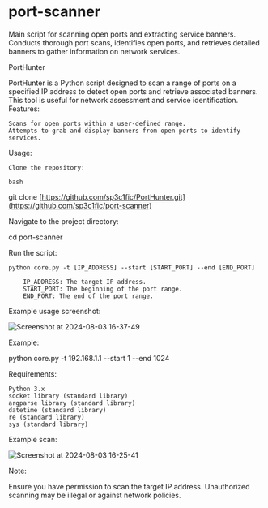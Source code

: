# port-scanner
Main script for scanning open ports and extracting service banners. Conducts thorough port scans, identifies open ports, and retrieves detailed banners to gather information on network services.


PortHunter

PortHunter is a Python script designed to scan a range of ports on a specified IP address to detect open ports and retrieve associated banners. This tool is useful for network assessment and service identification.
Features:

    Scans for open ports within a user-defined range.
    Attempts to grab and display banners from open ports to identify services.

Usage:

    Clone the repository:

    bash

git clone [https://github.com/sp3c1fic/PortHunter.git](https://github.com/sp3c1fic/port-scanner)

Navigate to the project directory:

cd port-scanner

Run the script:


    python core.py -t [IP_ADDRESS] --start [START_PORT] --end [END_PORT]

        IP_ADDRESS: The target IP address.
        START_PORT: The beginning of the port range.
        END_PORT: The end of the port range.


Example usage screenshot:

![Screenshot at 2024-08-03 16-37-49](https://github.com/user-attachments/assets/9f918549-05c0-4323-8383-8cea7df6d445)


Example:

python core.py -t 192.168.1.1 --start 1 --end 1024


Requirements:

    Python 3.x
    socket library (standard library)
    argparse library (standard library)
    datetime (standard library)
    re (standard library)
    sys (standard library)


Example scan:

![Screenshot at 2024-08-03 16-25-41](https://github.com/user-attachments/assets/2fe4d14b-f05e-499a-8131-a371e2a882e4)


Note:

Ensure you have permission to scan the target IP address. Unauthorized scanning may be illegal or against network policies.
